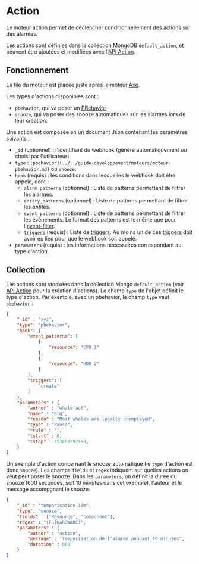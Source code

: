 # Action

Le moteur action permet de déclencher conditionnellement des actions sur des alarmes.

Les actions sont définies dans la collection MongoDB `default_action`, et peuvent être ajoutées et modifiées avec l'[API Action](../../action/api_v2_action.md).

## Fonctionnement

La file du moteur est placée juste après le moteur [Axe](moteur-axe.md).

Les types d'actions disponibles sont :

* `pbehavior`, qui va poser un [PBehavior](../../guide-developpement/moteurs/moteur-pbehavior.md)
* `snooze`, qui va poser des snooze automatiques sur les alarmes lors de leur création.

Une action est composée en un document Json contenant les paramètres suivants :

- `_id` (optionnel) : l'identifiant du webhook (généré automatiquement ou choisi par l'utilisateur).
- `type` : `[pbehavior](../../guide-developpement/moteurs/moteur-pbehavior.md)` ou `snooze`.
- `hook` (requis) : les conditions dans lesquelles le webhook doit être appelé, dont :
    - `alarm_patterns` (optionnel) : Liste de patterns permettant de filtrer les alarmes.
    - `entity_patterns` (optionnel) : Liste de patterns permettant de filtrer les entités.
    - `event_patterns` (optionnel) : Liste de patterns permettant de filtrer les évènements. Le format des patterns est le même que pour l'[event-filter](moteur-che-event_filter.md).
    - [`triggers`](../architecture-interne/triggers.md) (requis) : Liste de [triggers](../architecture-interne/triggers.md). Au moins un de ces [triggers](../architecture-interne/triggers.md) doit avoir eu lieu pour que le webhook soit appelé.
- `parameters` (requis) : les informations nécessaires correspondant au type d'action.

## Collection

Les actions sont stockées dans la collection Mongo `default_action` (voir [API Action](../../guide-developpement/action/api_v2_action.md) pour la création d'actions). Le champ `type` de l'objet définit le type d'action. Par exemple, avec un pbehavior, le champ `type` vaut `pbehavior` :

```json
{
    "_id" : "xyz",
    "type": "pbehavior",
    "hook": {
        "event_patterns": [
            {
                "resource": "CPU_2"
            },
            {
                "resource": "HDD_2"
            }
        ],
        "triggers": [
            "create"
        ]
    },
    "parameters" : {
        "author" : "whalefact",
        "name" : "Big",
        "reason" : "Most whales are legally unemployed",
        "type" : "Pause",
        "rrule" : "",
        "tstart" : 0,
        "tstop" : 253402297199,
    }
}
```

Un exemple d'action concernant le snooze automatique (le `type` d'action est donc `snooze`). Les champs `fields` et `regex` indiquent sur quelles actions on veut peut poser le snooze. Dans les `parameters`, on définit la durée du snooze (600 secondes, soit 10 minutes dans cet exemple), l'auteur et le message accompgnant le snooze.

```json
{
    "_id" : "temporisation-10m",
    "type": "snooze",
    "fields" : ["Resource", "Component"],
    "regex" : "(FS|HARDWARE)",
    "parameters" : {
        "author" : "action",
        "message" : "Temporisation de l'alarme pendant 10 minutes",
        "duration" : 600
    }
}
```
